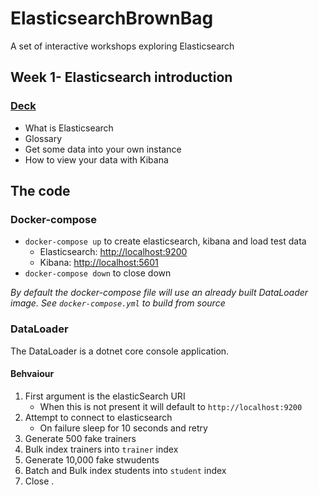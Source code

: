 # ElasticsearchBrownBag

A set of interactive workshops exploring Elasticsearch

## Week 1- Elasticsearch introduction 

### [Deck](https://hackmd.io/@worthington10tw/S16Ds3ycv#/)

- What is Elasticsearch
- Glossary
- Get some data into your own instance
- How to view your data with Kibana

## The code

### Docker-compose

- `docker-compose up` to create elasticsearch, kibana and load test data
  - Elasticsearch: [http://localhost:9200](http://localhost:5601)
  - Kibana: [http://localhost:5601](http://localhost:5601)
- `docker-compose down` to close down

*By default the docker-compose file will use an already built DataLoader image.*
*See `docker-compose.yml` to build from source*

### DataLoader

The DataLoader is a dotnet core console application.

#### Behvaiour

1. First argument is the elasticSearch URI
    - When this is not present it will default to `http://localhost:9200`
2. Attempt to connect to elasticsearch
    - On failure sleep for 10 seconds and retry
3. Generate 500 fake trainers
4. Bulk index trainers into `trainer` index
5. Generate 10,000 fake stwudents
6. Batch and Bulk index students into `student` index
7. Close
.